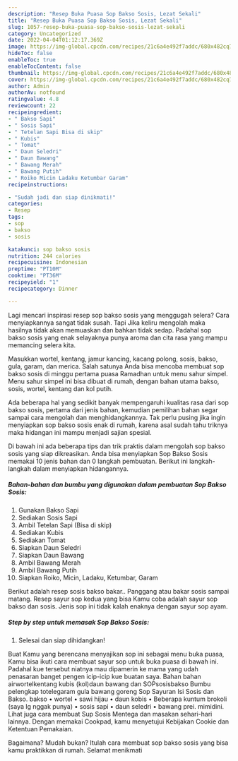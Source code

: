 ```yaml
---
description: "Resep Buka Puasa Sop Bakso Sosis, Lezat Sekali"
title: "Resep Buka Puasa Sop Bakso Sosis, Lezat Sekali"
slug: 1057-resep-buka-puasa-sop-bakso-sosis-lezat-sekali
category: Uncategorized
date: 2022-04-04T01:12:17.369Z
image: https://img-global.cpcdn.com/recipes/21c6a4e492f7addc/680x482cq70/sop-bakso-sosis-foto-resep-utama.jpg
hideToc: false
enableToc: true
enableTocContent: false
thumbnail: https://img-global.cpcdn.com/recipes/21c6a4e492f7addc/680x482cq70/sop-bakso-sosis-foto-resep-utama.jpg
cover: https://img-global.cpcdn.com/recipes/21c6a4e492f7addc/680x482cq70/sop-bakso-sosis-foto-resep-utama.jpg
author: Admin
authorAv: notfound
ratingvalue: 4.8
reviewcount: 22
recipeingredient:
- " Bakso Sapi"
- " Sosis Sapi"
- " Tetelan Sapi Bisa di skip"
- " Kubis"
- " Tomat"
- " Daun Seledri"
- " Daun Bawang"
- " Bawang Merah"
- " Bawang Putih"
- " Roiko Micin Ladaku Ketumbar Garam"
recipeinstructions:

- "Sudah jadi dan siap dinikmati!"
categories:
- Resep
tags:
- sop
- bakso
- sosis

katakunci: sop bakso sosis 
nutrition: 244 calories
recipecuisine: Indonesian
preptime: "PT10M"
cooktime: "PT36M"
recipeyield: "1"
recipecategory: Dinner

---
```



Lagi mencari inspirasi resep sop bakso sosis yang menggugah selera? Cara menyiapkannya sangat tidak susah. Tapi Jika keliru mengolah maka hasilnya tidak akan memuaskan dan bahkan tidak sedap. Padahal sop bakso sosis yang enak selayaknya punya aroma dan cita rasa yang mampu memancing selera kita.


Masukkan wortel, kentang, jamur kancing, kacang polong, sosis, bakso, gula, garam, dan merica. Salah satunya Anda bisa mencoba membuat sop bakso sosis di minggu pertama puasa Ramadhan untuk menu sahur simpel. Menu sahur simpel ini bisa dibuat di rumah, dengan bahan utama bakso, sosis, wortel, kentang dan kol putih.

Ada beberapa hal yang sedikit banyak mempengaruhi kualitas rasa dari sop bakso sosis, pertama dari jenis bahan, kemudian pemilihan bahan segar sampai cara mengolah dan menghidangkannya. Tak perlu pusing jika ingin menyiapkan sop bakso sosis enak di rumah, karena asal sudah tahu triknya maka hidangan ini mampu menjadi sajian spesial.


Di bawah ini ada beberapa tips dan trik praktis dalam mengolah sop bakso sosis yang siap dikreasikan. Anda bisa menyiapkan Sop Bakso Sosis memakai 10 jenis bahan dan 0 langkah pembuatan. Berikut ini langkah-langkah dalam menyiapkan hidangannya.

<!--inarticleads1-->

##### Bahan-bahan dan bumbu yang digunakan dalam pembuatan Sop Bakso Sosis:

1. Gunakan  Bakso Sapi
1. Sediakan  Sosis Sapi
1. Ambil  Tetelan Sapi (Bisa di skip)
1. Sediakan  Kubis
1. Sediakan  Tomat
1. Siapkan  Daun Seledri
1. Siapkan  Daun Bawang
1. Ambil  Bawang Merah
1. Ambil  Bawang Putih
1. Siapkan  Roiko, Micin, Ladaku, Ketumbar, Garam


Berikut adalah resep sosis bakso bakar.. Panggang atau bakar sosis sampai matang. Resep sayur sop kedua yang bisa Kamu coba adalah sayur sop bakso dan sosis. Jenis sop ini tidak kalah enaknya dengan sayur sop ayam. 

<!--inarticleads2-->

##### Step by step untuk memasak Sop Bakso Sosis:


1. Selesai dan siap dihidangkan!

Buat Kamu yang berencana menyajikan sop ini sebagai menu buka puasa, Kamu bisa ikuti cara membuat sayur sop untuk buka puasa di bawah ini. Padahal kue tersebut niatnya mau dipamerin ke mama yang udah penasaran banget pengen icip-icip kue buatan saya. Bahan bahan airwortelkentang kubis (kol)daun bawang dan SOPsosisbakso Bumbu pelengkap totelegaram gula bawang goreng Sop Sayuran Isi Sosis dan Bakso. bakso • wortel • sawi hijau • daun kobis • Beberapa kuntum brokoli (saya lg nggak punya) • sosis sapi • daun seledri • bawang prei. mimidini. Lihat juga cara membuat Sup Sosis Mentega dan masakan sehari-hari lainnya. Dengan memakai Cookpad, kamu menyetujui Kebijakan Cookie dan Ketentuan Pemakaian. 

Bagaimana? Mudah bukan? Itulah cara membuat sop bakso sosis yang bisa kamu praktikkan di rumah. Selamat menikmati
